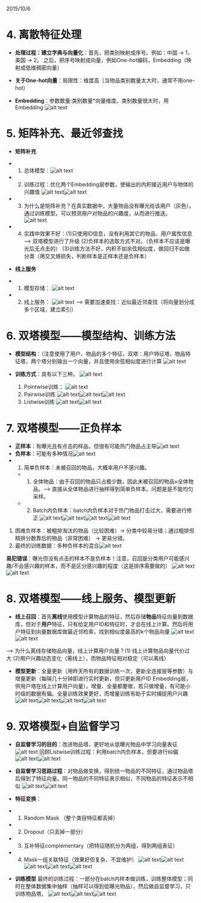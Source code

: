 2015/10/6

# 4. 离散特征处理

* **处理过程：建立字典与向量化**：首先，把类别映射成序号。例如：中国 -> 1，美国 -> 2。 之后，把序号映射成向量，例如One-hot编码，Embedding（映射成低维稠密向量）

* **关于One-hot向量**：局限性：维度高（当物品类别数量太大时，通常不用one-hot）

* **Embedding**：参数数量:类别数量*向量维度。类别数量很大时，用Embedding
  ![alt text](images/image-22.png)

# 5. 矩阵补充、最近邻查找

* **矩阵补充**
* 1. 总体模型：![alt text](images/image-23.png)
* 2. 训练过程：优化两个Embedding层参数，使输出的内积接近用户与物体的兴趣值
![alt text](images/image-24.png)![alt text](images/image-25.png)
* 3. 为什么是矩阵补充？在真实数据中，大量物品没有曝光给该用户（灰色）。通过训练模型，可以预测用户对物品的兴趣度，从而进行推送。
 ![alt text](images/image-26.png)
* 4. 实践中效果不好：(1)只使用ID信息，没有利用其它的物品、用户属性信息 --> 双塔模型进行了升级 (2)负样本的选取方式不对。（负样本不应该是曝光后无点击的） (3)训练方法不好，内积不如余弦相似度，做回归不如做分类（用交叉熵损失，判断样本是正样本还是负样本）

* **线上服务**
* 1. 模型存储：
![alt text](images/image-27.png)

* 2. 线上服务：
  ![alt text](images/image-28.png)
--> 需要加速查找：近似最近邻查找（将向量划分成多个区域，建立索引）

# 6. 双塔模型——模型结构、训练方法
* **模型结构**：（注意使用了用户、物品的多个特征，双塔：用户特征塔、物品特征塔，两个塔分别输出一个向量，并且使用余弦相似度进行计算
  ![alt text](images/image-29.png)

* **训练方式**：具有以下三种。
  ![alt text](images/image-30.png)

  1. Pointwise训练：
   ![alt text](images/image-31.png)
  2. Pairwise训练 
 ![alt text](images/image-32.png)![alt text](images/image-33.png)![alt text](images/image-34.png)
  3. Listwise训练
   ![alt text](images/image-35.png)![alt text](images/image-36.png)

# 7. 双塔模型——正负样本

* **正样本**：有曝光且有点击的样品，但很有可能热门物品占主导![alt text](images/image-37.png)
* **负样本**：可能有多种情况![alt text](images/image-38.png)
* 1. 简单负样本：未被召回的物品，大概率用户不感兴趣。
  * 1. 全体物品：由于召回的物品只占极少数，因此未被召回的物品≈全体物品。--> 直接从全体物品进行抽样得到简单负样本。问题是是不能均匀采样。 
  * 2. Batch内负样本：batch内负样本对于热门物品打击过大，需要进行修正
  ![alt text](images/image-39.png)![alt text](images/image-40.png)![alt text](images/image-41.png)![alt text](images/image-42.png)
1. 困难负样本：被粗排淘汰的物品（比较困难）-> 分类中较易分错；通过粗排但精排分数靠后的物品（非常困难） -> 更易分错。
2. 最终的训练数据：多种负样本的混合![alt text](images/image-43.png)

**易犯错误**：曝光但没有点击的样本不是负样本！注意，召回是分类用户可能感兴趣/不会感兴趣的样本，而不是区分感兴趣的程度（这是排序需要做的）
![alt text](images/image-45.png)![alt text](images/image-46.png)

# 8. 双塔模型——线上服务、模型更新

* **线上召回**：首先**离线**使用模型计算物品的特征，然后存储**物品**特征向量到数据库，但对于**用户**特征，只有给定用户ID和特征时，才会在线上计算。然后将用户特征到向量数据库做最近邻检索，找到相似度最高的k个物品向量
  ![alt text](images/image-48.png)![alt text](images/image-49.png)

 --> 为什么离线存储物品向量，线上计算用户向量？(1) 线上计算物品向量代价过大 (2)用户兴趣动态变化（需线上），而物品特征相对稳定（可以离线）

* **模型更新**：全量更新（用昨天所有的数据训练一次，更新全连接层等参数）与增量更新（每隔几十分钟即进行实时更新，但只更新用户ID Embedding层，供用户塔在线上计算用户向量）。增量、全量都要做，若只做增量，有可能小时级的数据有偏。全量训练效果更好，而增量训练有助于实时捕捉用户兴趣
  ![alt text](images/image-50.png)![alt text](images/image-51.png)![alt text](images/image-52.png)![alt text](images/image-53.png)

# 9. 双塔模型+自监督学习

* **自监督学习的目的**：改进物品塔，更好地从低曝光物品中学习向量表征
  ![alt text](images/image-55.png)
  回顾Listwise训练过程：利用batch内负样本，但要进行纠偏
  ![alt text](images/image-56.png)![alt text](images/image-57.png)

* **自监督学习思路过程**：对物品做变换，得到统一物品的不同特征，通过物品塔后得到了特征向量。同一物品的不同特征表示相似，不同物品的特征表示不相似
  ![alt text](images/image-58.png)![alt text](images/image-59.png)

* **特征变换**：
* 1. Random Mask （整个类目特征都丢掉） 
* 2. Dropout（只丢掉一部分） 
* 3. 互补特征complementary（把特征随机分为两组，得到两组表征）
* 4. Mask一组关联特征（效果好但复杂、不宜维护）
    ![alt text](images/image-60.png)![alt text](images/image-61.png)![alt text](images/image-62.png)![alt text](images/image-63.png)![alt text](images/image-64.png)

* **训练模型**
  最终的训练过程：一部分在batch内样本做训练，训练整体模型；同时在整体数据集中抽样（抽样可以得到低曝光物品），然后做自监督学习，只训练物品塔。
  ![alt text](images/image-65.png)![alt text](images/image-66.png)![alt text](images/image-67.png)